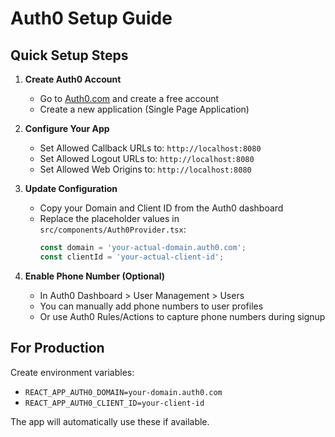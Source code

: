 # Auth0 Setup Guide

## Quick Setup Steps

1. **Create Auth0 Account**
   - Go to [Auth0.com](https://auth0.com) and create a free account
   - Create a new application (Single Page Application)

2. **Configure Your App**
   - Set Allowed Callback URLs to: `http://localhost:8080`
   - Set Allowed Logout URLs to: `http://localhost:8080`
   - Set Allowed Web Origins to: `http://localhost:8080`

3. **Update Configuration**
   - Copy your Domain and Client ID from the Auth0 dashboard
   - Replace the placeholder values in `src/components/Auth0Provider.tsx`:
     ```typescript
     const domain = 'your-actual-domain.auth0.com';
     const clientId = 'your-actual-client-id';
     ```

4. **Enable Phone Number (Optional)**
   - In Auth0 Dashboard > User Management > Users
   - You can manually add phone numbers to user profiles
   - Or use Auth0 Rules/Actions to capture phone numbers during signup

## For Production

Create environment variables:
- `REACT_APP_AUTH0_DOMAIN=your-domain.auth0.com`
- `REACT_APP_AUTH0_CLIENT_ID=your-client-id`

The app will automatically use these if available.